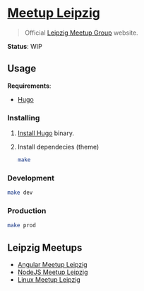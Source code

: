 # [Meetup Leipzig](https://www.meetup-leipzig.tk/)

> Official [Leipzig Meetup Group](https://twitter.com/MeetupLeipzig) website.

__Status__: WIP

## Usage

__Requirements__:

- [Hugo](https://gohugo.io/)

### Installing

1. [Install Hugo](https://gohugo.io/getting-started/installing/) binary.

2. Install dependecies (theme)

    ```sh
    make
    ```

### Development

```sh
make dev
```

### Production

```sh
make prod
```

## Leipzig Meetups

- [Angular Meetup Leipzig](http://meetu.ps/c/3KX7C/CJqk6/f)
- [NodeJS Meetup Leipzig](http://meetu.ps/c/49ww2/CJqk6/f)
- [Linux Meetup Leipzig](http://meetu.ps/c/4bCzR/CJqk6/f )
